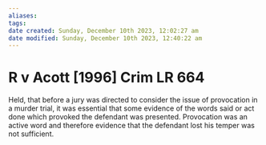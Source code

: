 ```yaml
---
aliases: 
tags: 
date created: Sunday, December 10th 2023, 12:02:27 am
date modified: Sunday, December 10th 2023, 12:40:22 am
---
```


# R v Acott [1996] Crim LR 664

Held, that before a jury was directed to consider the issue of provocation in a murder trial, it was essential that some evidence of the words said or act done which provoked the defendant was presented. Provocation was an active word and therefore evidence that the defendant lost his temper was not sufficient.
